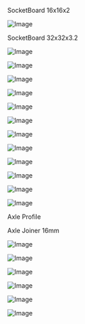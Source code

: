 SocketBoard 16x16x2

![Image](lego.md.0.png)

SocketBoard 32x32x3.2

![Image](lego.md.1.png)

![Image](lego.md.2.png)

![Image](lego.md.3.png)

![Image](lego.md.4.png)

![Image](lego.md.5.png)

![Image](lego.md.6.png)

![Image](lego.md.7.png)

![Image](lego.md.8.png)

![Image](lego.md.9.png)

![Image](lego.md.10.png)

![Image](lego.md.11.png)

![Image](lego.md.12.png)

Axle Profile

Axle Joiner 16mm

![Image](lego.md.13.png)

![Image](lego.md.14.png)

![Image](lego.md.15.png)

![Image](lego.md.16.png)

![Image](lego.md.17.png)

![Image](lego.md.18.png)
